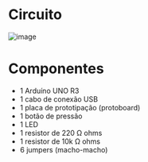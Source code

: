 # Circuito
![image](https://user-images.githubusercontent.com/77423877/236626892-f59b6d22-d73b-4463-ae2d-c49ffc1d0abc.png)

# Componentes
- 1 Arduíno UNO R3
- 1 cabo de conexão USB
- 1 placa de prototipação (protoboard)
- 1 botão de pressão
- 1 LED
- 1 resistor de 220 Ω ohms
- 1 resistor de 10k Ω ohms
- 6 jumpers (macho-macho)
